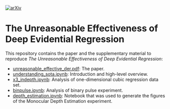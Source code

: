 [![arXiv](https://img.shields.io/badge/arXiv-xxxx.yyyyy-b31b1b.svg)](https://arxiv.org/abs/xxxx.yyyyy)

# The Unreasonable Effectiveness of Deep Evidential Regression

This repository contains the paper and the supplementary material to reproduce _The Unreasonable Effectiveness of Deep Evidential Regression_:
 - [unreasonable_effective_der.pdf](unreasonable_effective_der.pdf): The paper.
 - [understanding_sota.ipynb](understanding_sota.ipynb): Introduction and high-level overview.
 - [x3_indepth.ipynb](x3_indepth.ipynb): Analysis of one-dimensional cubic regression data set.
 - [binpulse.ipynb](binpulse.ipynb): Analysis of binary pulse experiment.
 - [depth_estimation.ipynb](depth_estimation.ipynb): Notebook that was used to generate the figures of the Monocular Depth Estimation experiment.
